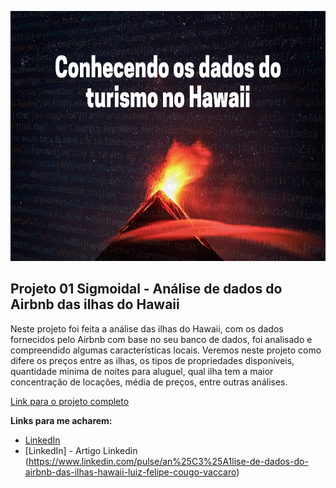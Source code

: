 <p align="center">
  <img src="https://github.com/LuizVaccaro/Projeto01/blob/main/Vamos%20Conhecer%20Sobre%20o%20Hawaii%20(1).png?raw=true" alt="imagem maneira relacionada ao projeto"height=400px >
</p>

## Projeto 01 Sigmoidal - Análise de dados do Airbnb das ilhas do Hawaii

Neste projeto foi feita a análise das ilhas do Hawaii, com os dados fornecidos pelo Airbnb com base no seu banco de dados, foi analisado e compreendido algumas características locais. Veremos neste projeto como difere os preços entre as ilhas, os tipos de propriedades disponíveis, quantidade mínima de noites para aluguel, qual ilha tem a maior concentração de locações, média de preços, entre outras análises.

[Link para o projeto completo](https://colab.research.google.com/drive/17NmsL-V_pgCcKOPBYayOYG9yKqidQQpv?usp=sharing)

**Links para me acharem:**
* [LinkedIn](https://www.linkedin.com/in/luiz-felipe-cougo-vaccaro-9b5790184/)
* [LinkedIn] - Artigo Linkedin (https://www.linkedin.com/pulse/an%25C3%25A1lise-de-dados-do-airbnb-das-ilhas-hawaii-luiz-felipe-cougo-vaccaro)







